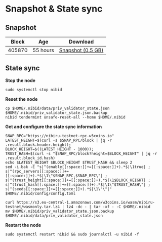 # Snapshot & State sync

## Snapshot

| Block   | Age      | Download                                                                                                                        |
| ------- | -------- | ------------------------------------------------------------------------------------------------------------------------------- |
|   405870   |  55 hours | [Snapshot (0.5 GB)](https://s3.eu-central-1.amazonaws.com/w3coins.io/snapshots/nibiru-testnet/nibiru_snapsot_latest.tar.lz4)  |

## State sync

**Stop the node**

```
sudo systemctl stop nibid
```

**Reset the node**

```
cp $HOME/.nibid/data/priv_validator_state.json $HOME/.nibid/priv_validator_state.json.backup
nibid tendermint unsafe-reset-all --home $HOME/.nibid
```

**Get and configure the state sync information**

```
SNAP_RPC="https://nibiru-testnet-rpc.w3coins.io"
LATEST_HEIGHT=$(curl -s $SNAP_RPC/block | jq -r .result.block.header.height);
BLOCK_HEIGHT=$((LATEST_HEIGHT - 1000));
TRUST_HASH=$(curl -s "$SNAP_RPC/block?height=$BLOCK_HEIGHT" | jq -r .result.block_id.hash) 
echo $LATEST_HEIGHT $BLOCK_HEIGHT $TRUST_HASH && sleep 2
sed -i.bak -E "s|^(enable[[:space:]]+=[[:space:]]+).*$|\1true| ;
s|^(rpc_servers[[:space:]]+=[[:space:]]+).*$|\1\"$SNAP_RPC,$SNAP_RPC\"| ;
s|^(trust_height[[:space:]]+=[[:space:]]+).*$|\1$BLOCK_HEIGHT| ;
s|^(trust_hash[[:space:]]+=[[:space:]]+).*$|\1\"$TRUST_HASH\"| ;
s|^(seeds[[:space:]]+=[[:space:]]+).*$|\1\"\"|" $HOME/.nibid/config/config.toml
```

```
curl https://s3.eu-central-1.amazonaws.com/w3coins.io/wasm/nibiru-testnet/wasmonly.tar.lz4 | lz4 -dc - | tar -xf - -C $HOME/.nibid
mv $HOME/.nibid/priv_validator_state.json.backup $HOME/.nibid/data/priv_validator_state.json
```

**Restart the node**

```
sudo systemctl restart nibid && sudo journalctl -u nibid -f
```

